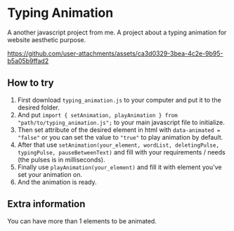 # Typing Animation

A another javascript project from me. A project about a typing animation for website aesthetic purpose.

https://github.com/user-attachments/assets/ca3d0329-3bea-4c2e-9b95-b5a05b9ffad2

## How to try

1. First download `typing_animation.js` to your computer and put it to the desired folder.
2. And put `import { setAnimation, playAnimation } from "path/to/typing_animation.js";` to your main javascript file to initialize.
3. Then set attribute of the desired element in html with `data-animated = "false"` or you can set the value to `"true"` to play animation by default.
4. After that use `setAnimation(your_element, wordList, deletingPulse, typingPulse, pauseBetweenText)` and fill with your requirements / needs (the pulses is in milliseconds).
5. Finally use `playAnimation(your_element)` and fill it with element you've set your animation on.
6. And the animation is ready.

## Extra information

You can have more than 1 elements to be animated.

